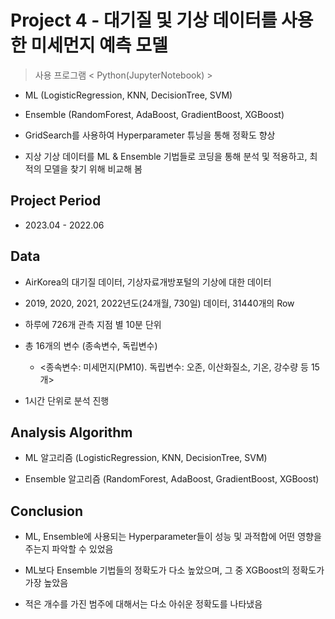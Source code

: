 # Project 4 - 대기질 및 기상 데이터를 사용한 미세먼지 예측 모델
> 사용 프로그램 < Python(JupyterNotebook) >

* ML (LogisticRegression, KNN, DecisionTree, SVM)
  
* Ensemble (RandomForest, AdaBoost, GradientBoost, XGBoost)

* GridSearch를 사용하여 Hyperparameter 튜닝을 통해 정확도 향상

* 지상 기상 데이터를 ML & Ensemble 기법들로 코딩을 통해 분석 및 적용하고, 최적의 모델을 찾기 위해 비교해 봄

## Project Period

* 2023.04 - 2022.06

## Data

* AirKorea의 대기질 데이터, 기상자료개방포털의 기상에 대한 데이터

* 2019, 2020, 2021, 2022년도(24개월, 730일) 데이터, 31440개의 Row

* 하루에 726개 관측 지점 별 10분 단위
  
* 총 16개의 변수 (종속변수, 독립변수)

  - <종속변수: 미세먼지(PM10). 독립변수: 오존, 이산화질소, 기온, 강수량 등 15개>

* 1시간 단위로 분석 진행


## Analysis Algorithm

* ML 알고리즘 (LogisticRegression, KNN, DecisionTree, SVM)
  
* Ensemble 알고리즘 (RandomForest, AdaBoost, GradientBoost, XGBoost)


## Conclusion

* ML, Ensemble에 사용되는 Hyperparameter들이 성능 및 과적합에 어떤 영향을 주는지 파악할 수 있었음
* ML보다 Ensemble 기법들의 정확도가 다소 높았으며, 그 중 XGBoost의 정확도가 가장 높았음

* 적은 개수를 가진 범주에 대해서는 다소 아쉬운 정확도를 나타냈음
